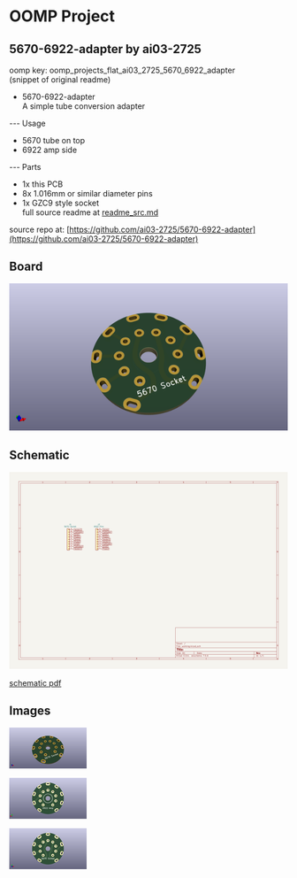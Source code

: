 # OOMP Project  
## 5670-6922-adapter  by ai03-2725  
  
oomp key: oomp_projects_flat_ai03_2725_5670_6922_adapter  
(snippet of original readme)  
  
- 5670-6922-adapter  
A simple tube conversion adapter  
  
--- Usage  
  
* 5670 tube on top    
* 6922 amp side    
  
--- Parts  
  
* 1x this PCB    
* 8x 1.016mm or similar diameter pins    
* 1x GZC9 style socket    
  full source readme at [readme_src.md](readme_src.md)  
  
source repo at: [https://github.com/ai03-2725/5670-6922-adapter](https://github.com/ai03-2725/5670-6922-adapter)  
## Board  
  
[![working_3d.png](working_3d_600.png)](working_3d.png)  
## Schematic  
  
[![working_schematic.png](working_schematic_600.png)](working_schematic.png)  
  
[schematic pdf](working_schematic.pdf)  
## Images  
  
[![working_3d.png](working_3d_140.png)](working_3d.png)  
  
[![working_3d_back.png](working_3d_back_140.png)](working_3d_back.png)  
  
[![working_3d_front.png](working_3d_front_140.png)](working_3d_front.png)  
